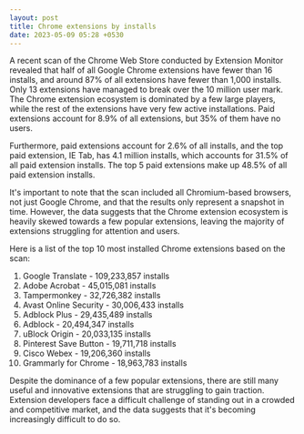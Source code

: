 ```yaml
---
layout: post
title: Chrome extensions by installs
date: 2023-05-09 05:28 +0530
---
```

A recent scan of the Chrome Web Store conducted by Extension Monitor revealed that half of all Google Chrome extensions have fewer than 16 installs, and around 87% of all extensions have fewer than 1,000 installs. Only 13 extensions have managed to break over the 10 million user mark. The Chrome extension ecosystem is dominated by a few large players, while the rest of the extensions have very few active installations. Paid extensions account for 8.9% of all extensions, but 35% of them have no users.

Furthermore, paid extensions account for 2.6% of all installs, and the top paid extension, IE Tab, has 4.1 million installs, which accounts for 31.5% of all paid extension installs. The top 5 paid extensions make up 48.5% of all paid extension installs.

It's important to note that the scan included all Chromium-based browsers, not just Google Chrome, and that the results only represent a snapshot in time. However, the data suggests that the Chrome extension ecosystem is heavily skewed towards a few popular extensions, leaving the majority of extensions struggling for attention and users.

Here is a list of the top 10 most installed Chrome extensions based on the scan:

1. Google Translate - 109,233,857 installs
2. Adobe Acrobat - 45,015,081 installs
3. Tampermonkey - 32,726,382 installs
4. Avast Online Security - 30,006,433 installs
5. Adblock Plus - 29,435,489 installs
6. Adblock - 20,494,347 installs
7. uBlock Origin - 20,033,135 installs
8. Pinterest Save Button - 19,711,718 installs
9. Cisco Webex - 19,206,360 installs
10. Grammarly for Chrome - 18,963,783 installs

Despite the dominance of a few popular extensions, there are still many useful and innovative extensions that are struggling to gain traction. Extension developers face a difficult challenge of standing out in a crowded and competitive market, and the data suggests that it's becoming increasingly difficult to do so.


